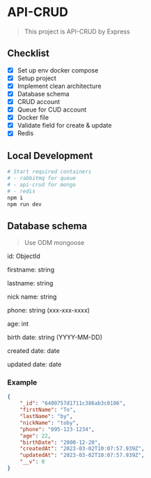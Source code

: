 # API-CRUD
> This project is API-CRUD by Express
## Checklist
- [x] Set up env docker compose
- [x] Setup project
- [x] Implement clean architecture
- [x] Database schema
- [x] CRUD account
- [x] Queue for CUD account
- [x] Docker file
- [x] Validate field for create & update
- [x] Redis
## Local Development
```python
# Start required containers
# - rabbitmq for queue
# - api-crud for mongo
# - redis
npm i
npm run dev
```
## Database schema
> Use ODM mongoose

id: ObjectId

firstname: string

lastname: string

nick name: string

phone: string (xxx-xxx-xxxx)

age: int

birth date: string (YYYY-MM-DD)

created date: date

updated date: date

### Example
```json
{
    "_id": "6400757d1711c386ab3c0106",
    "firstName": "To",
    "lastName": "by",
    "nickName": "toby",
    "phone": "095-123-1234",
    "age": 22,
    "birthDate": "2000-12-20",
    "createdAt": "2023-03-02T10:07:57.939Z",
    "updatedAt": "2023-03-02T10:07:57.939Z",
    "__v": 0
}
```
